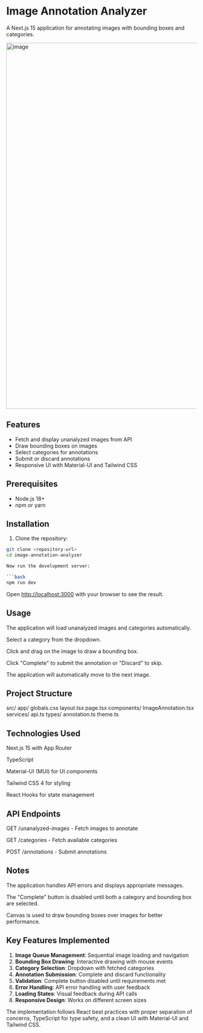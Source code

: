 # Image Annotation Analyzer

A Next.js 15 application for annotating images with bounding boxes and categories.

<img width="1266" height="970" alt="image" src="https://github.com/user-attachments/assets/2cd48880-4093-4f2f-a630-4c2193a451ed" />

## Features

- Fetch and display unanalyzed images from API
- Draw bounding boxes on images
- Select categories for annotations
- Submit or discard annotations
- Responsive UI with Material-UI and Tailwind CSS

## Prerequisites

- Node.js 18+
- npm or yarn

## Installation

1. Clone the repository:
```bash
git clone <repository-url>
cd image-annotation-analyzer

Now run the development server:

```bash
npm run dev
```
Open [http://localhost:3000](http://localhost:3000) with your browser to see the result.

## Usage
The application will load unanalyzed images and categories automatically.

Select a category from the dropdown.

Click and drag on the image to draw a bounding box.

Click "Complete" to submit the annotation or "Discard" to skip.

The application will automatically move to the next image.


## Project Structure
src/
  app/
    globals.css
    layout.tsx
    page.tsx
  components/
    ImageAnnotation.tsx
  services/
    api.ts
  types/
    annotation.ts
  theme.ts


## Technologies Used
Next.js 15 with App Router

TypeScript

Material-UI (MUI) for UI components

Tailwind CSS 4 for styling

React Hooks for state management

## API Endpoints
GET /unanalyzed-images - Fetch images to annotate

GET /categories - Fetch available categories

POST /annotations - Submit annotations

## Notes
The application handles API errors and displays appropriate messages.

The "Complete" button is disabled until both a category and bounding box are selected.

Canvas is used to draw bounding boxes over images for better performance.


  ## Key Features Implemented

1. **Image Queue Management**: Sequential image loading and navigation
2. **Bounding Box Drawing**: Interactive drawing with mouse events
3. **Category Selection**: Dropdown with fetched categories
4. **Annotation Submission**: Complete and discard functionality
5. **Validation**: Complete button disabled until requirements met
6. **Error Handling**: API error handling with user feedback
7. **Loading States**: Visual feedback during API calls
8. **Responsive Design**: Works on different screen sizes

The implementation follows React best practices with proper separation of concerns, TypeScript for type safety, and a clean UI with Material-UI and Tailwind CSS.
